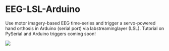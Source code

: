 # EEG-LSL-Arduino
Use motor imagery-based EEG time-series and trigger a servo-powered hand orthosis in Arduino (serial port) via labstreaminglayer (LSL).
Tutorial on PySerial and Arduino triggers coming soon! 

![](eeg-lsl-arduino-output.gif)
